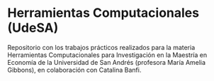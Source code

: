 # Herramientas Computacionales (UdeSA)
Repositorio con los trabajos prácticos realizados para la materia Herramientas Computacionales para Investigación en la Maestría en Economía de la Universidad de San Andrés (profesora María Amelia Gibbons), en colaboración con Catalina Banfi.
